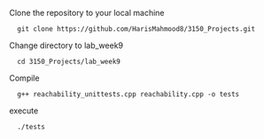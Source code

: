 Clone the repository to your local machine

      git clone https://github.com/HarisMahmood8/3150_Projects.git
Change directory to lab_week9

      cd 3150_Projects/lab_week9
Compile

      g++ reachability_unittests.cpp reachability.cpp -o tests

execute

      ./tests
